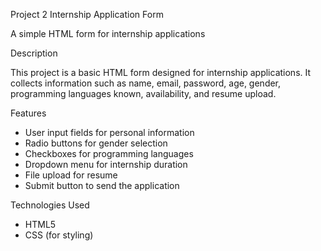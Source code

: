 

Project 2
Internship Application Form

A simple HTML form for internship applications

Description

This project is a basic HTML form designed for internship applications. It collects information such as name, email, password, age, gender, programming languages known, availability, and resume upload.

Features

- User input fields for personal information
- Radio buttons for gender selection
- Checkboxes for programming languages
- Dropdown menu for internship duration
- File upload for resume
- Submit button to send the application

Technologies Used

- HTML5
- CSS (for styling)

